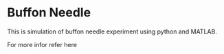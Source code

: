 # Buffon Needle
This is simulation of buffon needle experiment using python and MATLAB.

For more infor refer here